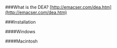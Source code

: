 ###What is the DEA?
[http://emacser.com/dea.htm](http://emacser.com/dea.htm)

###Installation

####Windows

####Macintosh

